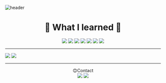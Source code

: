 ![header](https://capsule-render.vercel.app/api?type=Slice&color=auto&height=250&section=header&text=Boryung%20Kang&fontSize=90&)



# <div align="center"> 🍋 What I learned 🍋 </div>
<p align="center">
  <img src="https://img.shields.io/badge/Java-007396?style=flat-square&logo=Java&logoColor=white"/>
  <img src="https://img.shields.io/badge/HTML5-E34F26?style=flat-square&logo=HTML5&logoColor=white"/>  
  <img src="https://img.shields.io/badge/CSS3-1572B6?style=flat-square&logo=CSS3&logoColor=white"/>
  <img src="https://img.shields.io/badge/JavaScript-F7DF1E?style=flat-square&logo=JavaScript&logoColor=white"/>
  <img src="https://img.shields.io/badge/jQuery-0769AD?style=flat-square&logo=jQuery&logoColor=white"/>  
  <img src="https://img.shields.io/badge/Oracle-F80000?style=flat-square&logo=Oracle&logoColor=white"/>  
  <img src="https://img.shields.io/badge/Spring-6DB33F?style=flat-square&logo=Spring&logoColor=white"/>  
</p>



---------------

<p align="center">
    <div display="flex">
      <img src="https://github-readme-stats.vercel.app/api?username=devboryung&count_private=true&show_icons=true&theme=highcontrast&icon_color=f7ae40">
    <img src="https://github-readme-stats.vercel.app/api/top-langs/?username=devboryung&layout=compact&theme=highcontrast">
</div>
</p>


---------------

<p align="center">
  😊Contact<br>
  <a href="https://www.notion.so/fe7317161fd744e58ce1c32287fc413b"><img src="https://img.shields.io/badge/Portfolio-000000?style=flat-square&logo=Notion&logoColor=white"/></a>
   <devboryung@naver.com><img src="https://img.shields.io/badge/Email-03C75A?style=flat-square&logo=Naver&logoColor=white"/>
  
 </p>
